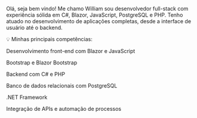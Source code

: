 Olá, seja bem vindo! Me chamo William sou desenvolvedor full-stack com experiência sólida em C#, Blazor, JavaScript, PostgreSQL e PHP. Tenho atuado no desenvolvimento de aplicações completas, desde a interface de usuário até o backend.

💡 Minhas principais competências:

Desenvolvimento front-end com Blazor e JavaScript

Bootstrap e Blazor Bootstrap

Backend com C# e PHP

Banco de dados relacionais com PostgreSQL

.NET Framework

Integração de APIs e automação de processos
